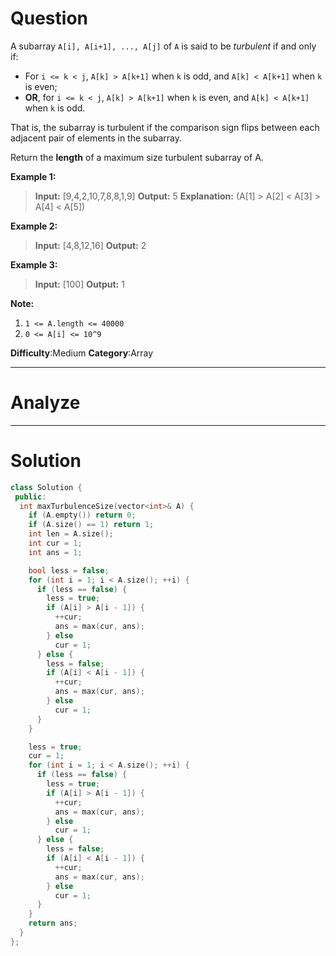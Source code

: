 
# Question

A subarray  `A[i], A[i+1], ..., A[j]` of  `A`  is said to be  _turbulent_  if and only if:

-   For  `i <= k < j`,  `A[k] > A[k+1]`  when  `k`  is odd, and  `A[k] < A[k+1]`  when  `k`  is even;
-   **OR**, for  `i <= k < j`,  `A[k] > A[k+1]`  when  `k`  is even, and  `A[k] < A[k+1]`  when  `k`  is odd.

That is, the subarray is turbulent if the comparison sign flips between each adjacent pair of elements in the subarray.

Return the  **length**  of a maximum size turbulent subarray of A.

**Example 1:**

> **Input:** [9,4,2,10,7,8,8,1,9]
> **Output:** 5
> **Explanation:** (A[1] > A[2] < A[3] > A[4] < A[5])

**Example 2:**

> **Input:** [4,8,12,16]
> **Output:** 2

**Example 3:**

> **Input:** [100]
> **Output:** 1

**Note:**

1. `1 <= A.length <= 40000`
2. `0 <= A[i] <= 10^9`

**Difficulty**:Medium
**Category**:Array


------------

# Analyze

------------

# Solution

```cpp
class Solution {
 public:
  int maxTurbulenceSize(vector<int>& A) {
    if (A.empty()) return 0;
    if (A.size() == 1) return 1;
    int len = A.size();
    int cur = 1;
    int ans = 1;

    bool less = false;
    for (int i = 1; i < A.size(); ++i) {
      if (less == false) {
        less = true;
        if (A[i] > A[i - 1]) {
          ++cur;
          ans = max(cur, ans);
        } else
          cur = 1;
      } else {
        less = false;
        if (A[i] < A[i - 1]) {
          ++cur;
          ans = max(cur, ans);
        } else
          cur = 1;
      }
    }

    less = true;
    cur = 1;
    for (int i = 1; i < A.size(); ++i) {
      if (less == false) {
        less = true;
        if (A[i] > A[i - 1]) {
          ++cur;
          ans = max(cur, ans);
        } else
          cur = 1;
      } else {
        less = false;
        if (A[i] < A[i - 1]) {
          ++cur;
          ans = max(cur, ans);
        } else
          cur = 1;
      }
    }
    return ans;
  }
};
```

